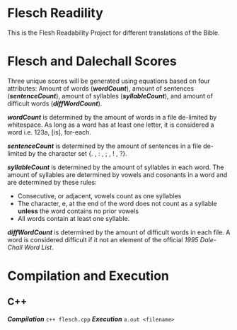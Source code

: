 # Flesch Readility

This is the Flesh Readability Project for different translations of the Bible.

# Flesch and Dalechall Scores

Three unique scores will be generated using equations based on four attributes: Amount of words (**_wordCount_**), amount of sentences (**_sentenceCount_**), amount of syllables (**_syllableCount_**), and amount of difficult words (**_diffWordCount_**). 

**_wordCount_** is determined by the amount of words in a file de-limited by whitespace. As long as a word has at least one letter, it is considered a word i.e. 123a, [is], for-each.

**_sentenceCount_** is determined by the amount of sentences in a file de-limited by the character set {. , : , ; , ! , ?}.

**_syllableCount_** is determined by the amount of syllables in each word. The amount of syllables are determined by vowels and cosonants in a word and are determined by these rules:
- Consecutive, or adjacent, vowels count as one syllables
- The character, e, at the end of the word does not count as a syllable **unless** the word contains no prior vowels
- All words contain at least one syllable.

**_diffWordCount_** is determined by the amount of difficult words in each file. A word is considered difficult if it not an element of the official _1995 Dale-Chall Word List_. 

# Compilation and Execution

## C++
**_Compilation_**
`c++ flesch.cpp`
**_Execution_**
`a.out <filename>`